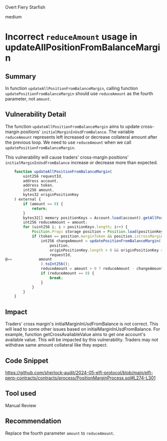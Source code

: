 Overt Fiery Starfish

medium

# Incorrect `reduceAmount` usage in updateAllPositionFromBalanceMargin

## Summary
In function `updateAllPositionFromBalanceMargin`, calling function `updatePositionFromBalanceMargin` should use `reduceAmount` as the fourth parameter, not `amount`.

## Vulnerability Detail
The function `updateAllPositionFromBalanceMargin` aims to update cross-margin positions' `initialMarginInUsdFromBalance`.  The variable `reduceAmount` represents left increased or decrease collateral amount after the previous loop. We need to use `reduceAmount` when we call `updatePositionFromBalanceMargin`.

This vulnerability will cause traders' cross-margin positions' `initialMarginInUsdFromBalance` increase or decrease more than expected.

```javascript
    function updateAllPositionFromBalanceMargin(
        uint256 requestId,
        address account,
        address token,
        int256 amount,
        bytes32 originPositionKey
    ) external {
        if (amount == 0) {
            return;
        }
        bytes32[] memory positionKeys = Account.load(account).getAllPosition();
        int256 reduceAmount = amount;
        for (uint256 i; i < positionKeys.length; i++) {
            Position.Props storage position = Position.load(positionKeys[i]);
            if (token == position.marginToken && position.isCrossMargin) {
                int256 changeAmount = updatePositionFromBalanceMargin(
                    position,
                    originPositionKey.length > 0 && originPositionKey == position.key,
                    requestId,
@==            amount
                ).toInt256();
                reduceAmount = amount > 0 ? reduceAmount - changeAmount : reduceAmount + changeAmount;
                if (reduceAmount == 0) {
                    break;
                }
            }
        }
    }
```

## Impact
Traders' cross margin's initialMarginInUsdFromBalance is not correct. This will lead to some other issues based on initialMarginInUsdFromBalance. For example, function getCrossAvailableValue aims to get one account's available
value. This will be impacted by this vulnerability. Traders may not withdraw same amount collateral like they expect.

## Code Snippet
https://github.com/sherlock-audit/2024-05-elfi-protocol/blob/main/elfi-perp-contracts/contracts/process/PositionMarginProcess.sol#L274-L301

## Tool used

Manual Review

## Recommendation
Replace the fourth parameter `amount` to `reduceAmount`.
